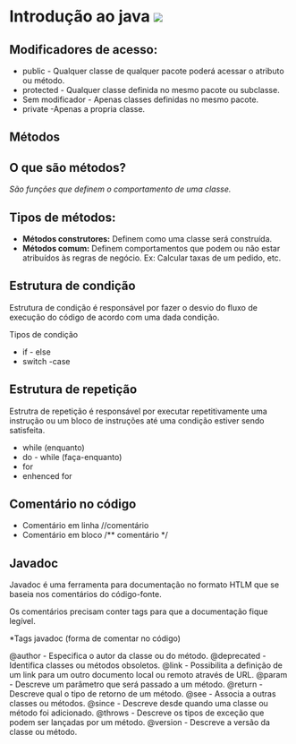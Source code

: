 # Introdução ao java ![](https://www.celsonunes.com.br/wp-content/uploads/2018/05/java-logo.png)

## Modificadores de acesso:

* public - Qualquer classe de qualquer pacote poderá acessar o atributo ou método.
* protected - Qualquer classe definida no mesmo pacote ou subclasse.
* Sem modificador - Apenas classes definidas no mesmo pacote.
* private -Apenas a propria classe.

## Métodos

## O que são métodos?
*São funções que definem o comportamento de uma classe.*

## Tipos de métodos:

* **Métodos construtores:** Definem como uma classe será construída.
* **Métodos comum:** Definem comportamentos que podem ou não estar atribuídos às regras de negócio. Ex: Calcular taxas de um pedido, etc.

## Estrutura de condição

Estrutura de condição é responsável por fazer o desvio do fluxo de execução do código de acordo com uma dada condição.

Tipos de condição

* if - else
* switch -case

## Estrutura de repetição

Estrutra de repetição é responsável por executar repetitivamente uma instrução ou um bloco de instruções até uma condição estiver sendo satisfeita.

* while (enquanto)
* do - while (faça-enquanto)
* for 
* enhenced for

## Comentário no código

* Comentário em linha //comentário
* Comentário em bloco /** comentário */

## Javadoc

Javadoc é uma ferramenta para documentação no formato HTLM que se baseia nos comentários do código-fonte.

Os comentários precisam conter tags para que a documentação fique legível.

*Tags javadoc (forma de comentar no código)

@author - Especifica o autor da classe ou do método.
@deprecated - Identifica classes ou métodos obsoletos.
@link - Possibilita a definição de um link para um outro documento local ou remoto através de URL.
@param - Descreve um parâmetro que será passado a um método.
@return - Descreve qual o tipo de retorno de um método.
@see - Associa a outras classes ou métodos.
@since - Descreve desde quando uma classe ou método foi adicionado.
@throws - Descreve os tipos de exceção que podem ser lançadas por um método.
@version - Descreve a versão da classe ou método.









